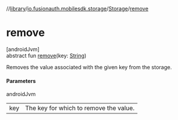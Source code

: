 //[library](../../../index.md)/[io.fusionauth.mobilesdk.storage](../index.md)/[Storage](index.md)/[remove](remove.md)

# remove

[androidJvm]\
abstract fun [remove](remove.md)(key: [String](https://kotlinlang.org/api/latest/jvm/stdlib/kotlin/-string/index.html))

Removes the value associated with the given key from the storage.

#### Parameters

androidJvm

| | |
|---|---|
| key | The key for which to remove the value. |
